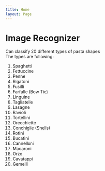 ```yaml
---
title: Home
layout: Page
---
```


# Image Recognizer
Can classify 20 different types of pasta shapes <br/>
The types are following: <br/>
1. Spaghetti
2. Fettuccine
3. Penne
4. Rigatoni
5. Fusilli
6. Farfalle (Bow Tie)
7. Linguine
8. Tagliatelle
9. Lasagne
10. Ravioli
11. Tortellini
12. Orecchiette
13. Conchiglie (Shells)
14. Rotini
15. Bucatini
16. Cannelloni
17. Macaroni
18. Orzo
19. Cavatappi
20. Gemelli